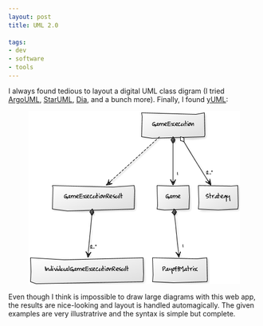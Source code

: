 ```yaml
---
layout: post
title: UML 2.0

tags:
- dev
- software
- tools
---
```

I always found tedious to layout a digital UML class digram (I tried [ArgoUML](http://argouml.tigris.org/), [StarUML](http://staruml.sourceforge.net/), [Dia](http://projects.gnome.org/dia/), and a bunch more). Finally, I found [yUML](http://yuml.me/):

<div style="text-align:center">
    <img src="uploads/yuml_diagram.png" alt="diagram made using yUML"/>
</div>

Even though I think is impossible to draw large diagrams with this web app, the results are nice-looking and layout is handled automagically. The given examples are very illustratrive and the syntax is simple but complete.
